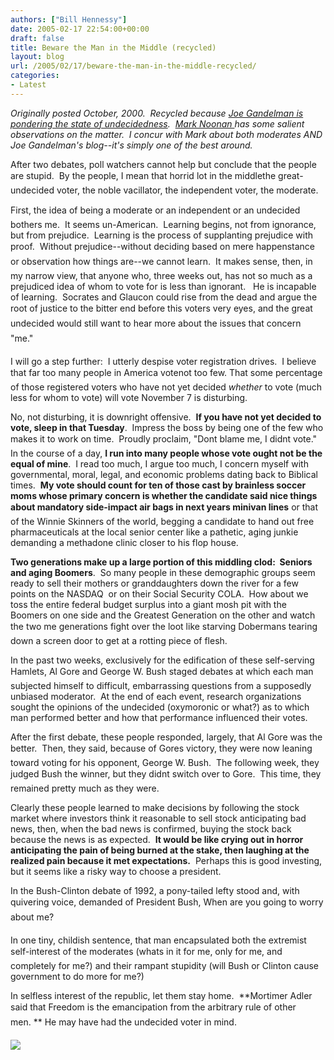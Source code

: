 ```yaml
---
authors: ["Bill Hennessy"]
date: 2005-02-17 22:54:00+00:00
draft: false
title: Beware the Man in the Middle (recycled)
layout: blog
url: /2005/02/17/beware-the-man-in-the-middle-recycled/
categories:
- Latest
---
```


_Originally posted October, 2000.  Recycled because [Joe Gandelman is pondering the state of undecidedness](https://www.themoderatevoice.com/posts/1108674368.shtml).  [Mark Noonan ](https://www.blogsforbush.com/mt/archives/003734.html)has some salient observations on the matter.  I concur with Mark about both moderates AND Joe Gandelman's blog--it's simply one of the best around._

After two debates, poll watchers cannot help but conclude that the people are stupid.  By the people, I mean that horrid lot in the middlethe great-undecided voter, the noble vacillator, the independent voter, the moderate.

First, the idea of being a moderate or an independent or an undecided bothers me.  It seems un-American.  Learning begins, not from ignorance, but from prejudice.  Learning is the process of supplanting prejudice with proof.  Without prejudice--without deciding based on mere happenstance or observation how things are--we cannot learn.  It makes sense, then, in my narrow view, that anyone who, three weeks out, has not so much as a prejudiced idea of whom to vote for is less than ignorant.   He is incapable of learning.  Socrates and Glaucon could rise from the dead and argue the root of justice to the bitter end before this voters very eyes, and the great undecided would still want to hear more about the issues that concern "me."

I will go a step further:  I utterly despise voter registration drives.  I believe that far too many people in America votenot too few. That some percentage of those registered voters who have not yet decided _whether_ to vote (much less for whom to vote) will vote November 7 is disturbing.

No, not disturbing, it is downright offensive.  **If you have not yet decided to vote, sleep in that Tuesday**.  Impress the boss by being one of the few who makes it to work on time.  Proudly proclaim, "Dont blame me, I didnt vote."  In the course of a day, **I run into many people whose vote ought not be the equal of mine**.  I read too much, I argue too much, I concern myself with governmental, moral, legal, and economic problems dating back to Biblical times.  **My vote should count for ten of those cast by brainless soccer moms whose primary concern is whether the candidate said nice things about mandatory side-impact air bags in next years minivan lines** or that of the Winnie Skinners of the world, begging a candidate to hand out free pharmaceuticals at the local senior center like a pathetic, aging junkie demanding a methadone clinic closer to his flop house.

**Two generations make up a large portion of this middling clod:  Seniors and aging Boomers**.  So many people in these demographic groups seem ready to sell their mothers or granddaughters down the river for a few points on the NASDAQ  or on their Social Security COLA.  How about we toss the entire federal budget surplus into a giant mosh pit with the Boomers on one side and the Greatest Generation on the other and watch the two me generations fight over the loot like starving Dobermans tearing down a screen door to get at a rotting piece of flesh.

In the past two weeks, exclusively for the edification of these self-serving Hamlets, Al Gore and George W. Bush staged debates at which each man subjected himself to difficult, embarrassing questions from a supposedly unbiased moderator.  At the end of each event, research organizations sought the opinions of the undecided (oxymoronic or what?) as to which man performed better and how that performance influenced their votes.

After the first debate, these people responded, largely, that Al Gore was the better.  Then, they said, because of Gores victory, they were now leaning toward voting for his opponent, George W. Bush.  The following week, they judged Bush the winner, but they didnt switch over to Gore.  This time, they remained pretty much as they were.

Clearly these people learned to make decisions by following the stock market where investors think it reasonable to sell stock anticipating bad news, then, when the bad news is confirmed, buying the stock back because the news is as expected.  **It would be like crying out in horror anticipating the pain of being burned at the stake, then laughing at the realized pain because it met expectations.**  Perhaps this is good investing, but it seems like a risky way to choose a president.





In the Bush-Clinton debate of 1992, a pony-tailed lefty stood and, with quivering voice, demanded of President Bush, When are you going to worry about me?

In one tiny, childish sentence, that man encapsulated both the extremist self-interest of the moderates (whats in it for me, only for me, and completely for me?) and their rampant stupidity (will Bush or Clinton cause government to do more for me?)

In selfless interest of the republic, let them stay home.  **Mortimer Adler said that Freedom is the emancipation from the arbitrary rule of other men. ** He may have had the undecided voter in mind.





![](https://blog.billhennessy.com/aggbug.aspx?PostID=1116)

